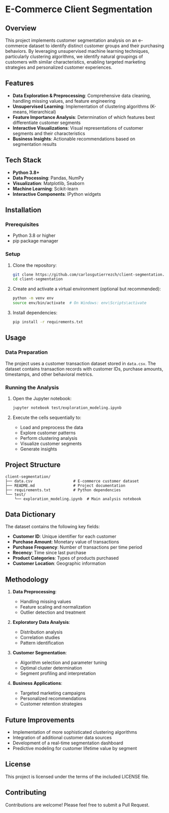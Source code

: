 # E-Commerce Client Segmentation

## Overview
This project implements customer segmentation analysis on an e-commerce dataset to identify distinct customer groups and their purchasing behaviors. By leveraging unsupervised machine learning techniques, particularly clustering algorithms, we identify natural groupings of customers with similar characteristics, enabling targeted marketing strategies and personalized customer experiences.

## Features
- **Data Exploration & Preprocessing**: Comprehensive data cleaning, handling missing values, and feature engineering
- **Unsupervised Learning**: Implementation of clustering algorithms (K-means, Hierarchical)
- **Feature Importance Analysis**: Determination of which features best differentiate customer segments
- **Interactive Visualizations**: Visual representations of customer segments and their characteristics
- **Business Insights**: Actionable recommendations based on segmentation results

## Tech Stack
- **Python 3.8+**
- **Data Processing**: Pandas, NumPy
- **Visualization**: Matplotlib, Seaborn
- **Machine Learning**: Scikit-learn
- **Interactive Components**: IPython widgets

## Installation

### Prerequisites
- Python 3.8 or higher
- pip package manager

### Setup
1. Clone the repository:
   ```bash
   git clone https://github.com/carlosgutierrezch/client-segmentation.git
   cd client-segmentation
   ```

2. Create and activate a virtual environment (optional but recommended):
   ```bash
   python -m venv env
   source env/bin/activate  # On Windows: env\Scripts\activate
   ```

3. Install dependencies:
   ```bash
   pip install -r requirements.txt
   ```

## Usage

### Data Preparation
The project uses a customer transaction dataset stored in `data.csv`. The dataset contains transaction records with customer IDs, purchase amounts, timestamps, and other behavioral metrics.

### Running the Analysis
1. Open the Jupyter notebook:
   ```bash
   jupyter notebook test/exploration_modeling.ipynb
   ```

2. Execute the cells sequentially to:
   - Load and preprocess the data
   - Explore customer patterns
   - Perform clustering analysis
   - Visualize customer segments
   - Generate insights

## Project Structure
```
client-segmentation/
├── data.csv                  # E-commerce customer dataset
├── README.md                 # Project documentation
├── requirements.txt          # Python dependencies
└── test/
    └── exploration_modeling.ipynb  # Main analysis notebook
```

## Data Dictionary

The dataset contains the following key fields:
- **Customer ID**: Unique identifier for each customer
- **Purchase Amount**: Monetary value of transactions
- **Purchase Frequency**: Number of transactions per time period
- **Recency**: Time since last purchase
- **Product Categories**: Types of products purchased
- **Customer Location**: Geographic information

## Methodology

1. **Data Preprocessing**:
   - Handling missing values
   - Feature scaling and normalization
   - Outlier detection and treatment

2. **Exploratory Data Analysis**:
   - Distribution analysis
   - Correlation studies
   - Pattern identification

3. **Customer Segmentation**:
   - Algorithm selection and parameter tuning
   - Optimal cluster determination
   - Segment profiling and interpretation

4. **Business Applications**:
   - Targeted marketing campaigns
   - Personalized recommendations
   - Customer retention strategies

## Future Improvements
- Implementation of more sophisticated clustering algorithms
- Integration of additional customer data sources
- Development of a real-time segmentation dashboard
- Predictive modeling for customer lifetime value by segment

## License
This project is licensed under the terms of the included LICENSE file.

## Contributing
Contributions are welcome! Please feel free to submit a Pull Request.

